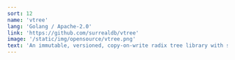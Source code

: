 ```yaml
---
sort: 12
name: 'vtree'
lang: 'Golang / Apache-2.0'
link: 'https://github.com/surrealdb/vtree'
image: '/static/img/opensource/vtree.png'
text: 'An immutable, versioned, copy-on-write radix tree library with serialisable, isolated transactions'
---
```

